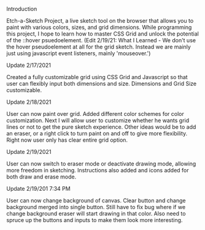 Introduction

Etch-a-Sketch Project, a live sketch tool on the browser that allows you to paint with various colors, sizes, and grid dimensions. While programming this project, I hope to learn how to master CSS Grid and unlock the potential of the ::hover psuedoelement. (Edit 2/19/21: What I Learned - We don't use the hover pseudoelement at all for the grid sketch. Instead we are mainly just using javascript event listeners, mainly 'mouseover.')

Update 2/17/2021

Created a fully customizable grid using CSS Grid and Javascript so that user can flexibly input both dimensions and size. Dimensions and Grid Size customizable.

Update 2/18/2021

User can now paint over grid. Added different color schemes for color customization. Next I will allow user to customize whether he wants grid lines or not to get the pure sketch experience. Other ideas would be to add an eraser, or a right click to turn paint on and off to give more flexibility. Right now user only has clear entire grid option.

Update 2/19/2021

User can now switch to eraser mode or deactivate drawing mode, allowing more freedom in sketching. Instructions also added and icons added for both draw and erase mode.

Update 2/19/201 7:34 PM

User can now change background of canvas. Clear button and change background merged into single button. Still have to fix bug where if we change background eraser will start drawing in that color. Also need to spruce up the buttons and inputs to make them look more interesting.